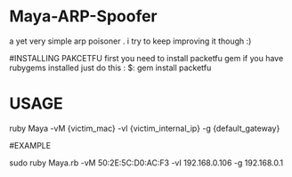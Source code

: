 # Maya-ARP-Spoofer
a yet very simple arp poisoner . i try to keep improving it though :)

#INSTALLING PAKCETFU
first you need to install packetfu gem
if you have rubygems installed just do this : 
	$: gem install packetfu

# USAGE

ruby Maya -vM {victim_mac} -vI {victim_internal_ip} -g {default_gateway}

#EXAMPLE

sudo ruby Maya.rb -vM 50:2E:5C:D0:AC:F3 -vI 192.168.0.106 -g 192.168.0.1

